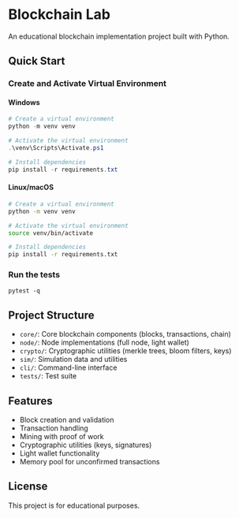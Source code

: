 # Blockchain Lab

An educational blockchain implementation project built with Python.

## Quick Start

### Create and Activate Virtual Environment

#### Windows
```powershell
# Create a virtual environment
python -m venv venv

# Activate the virtual environment
.\venv\Scripts\Activate.ps1

# Install dependencies
pip install -r requirements.txt
```

#### Linux/macOS
```bash
# Create a virtual environment
python -m venv venv

# Activate the virtual environment
source venv/bin/activate

# Install dependencies
pip install -r requirements.txt
```

### Run the tests
```
pytest -q
```

## Project Structure

- `core/`: Core blockchain components (blocks, transactions, chain)
- `node/`: Node implementations (full node, light wallet)
- `crypto/`: Cryptographic utilities (merkle trees, bloom filters, keys)
- `sim/`: Simulation data and utilities
- `cli/`: Command-line interface
- `tests/`: Test suite

## Features

- Block creation and validation
- Transaction handling
- Mining with proof of work
- Cryptographic utilities (keys, signatures)
- Light wallet functionality
- Memory pool for unconfirmed transactions

## License

This project is for educational purposes.
